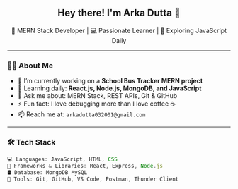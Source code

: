 <!-- Hi there 👋 -->
<h2 align="center">Hey there! I'm Arka Dutta 👋</h2>
<p align="center">
  🚀 MERN Stack Developer | 💻 Passionate Learner | 🌱 Exploring JavaScript Daily
</p>

---

### 👨‍💻 About Me

- 🔭 I’m currently working on a **School Bus Tracker MERN project**
- 🌱 Learning daily: **React.js, Node.js, MongoDB, and JavaScript**
- 💬 Ask me about: MERN Stack, REST APIs, Git & GitHub
- ⚡ Fun fact: I love debugging more than I love coffee ☕
- 📫 Reach me at: `arkadutta032001@gmail.com` 

---

### 🛠️ Tech Stack

```js
💻 Languages: JavaScript, HTML, CSS  
🧠 Frameworks & Libraries: React, Express, Node.js  
🛢️ Database: MongoDB MySQL
🔧 Tools: Git, GitHub, VS Code, Postman, Thunder Client  
